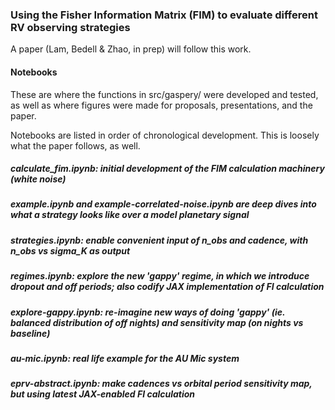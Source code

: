 ### Using the Fisher Information Matrix (FIM) to evaluate different RV observing strategies

A paper (Lam, Bedell & Zhao, in prep) will follow this work.

#### Notebooks
These are where the functions in src/gaspery/ were developed and tested, as well as where figures were made for proposals, presentations, and the paper.

Notebooks are listed in order of chronological development. This is loosely what the paper follows, as well.

##### calculate_fim.ipynb: initial development of the FIM calculation machinery (white noise)

##### example.ipynb and example-correlated-noise.ipynb are deep dives into what a strategy looks like over a model planetary signal

##### strategies.ipynb: enable convenient input of n_obs and cadence, with n_obs vs sigma_K as output

##### regimes.ipynb: explore the new 'gappy' regime, in which we introduce dropout and off periods; also codify JAX implementation of FI calculation

##### explore-gappy.ipynb: re-imagine new ways of doing 'gappy' (ie. balanced distribution of off nights) and sensitivity map (on nights vs baseline)

##### au-mic.ipynb: real life example for the AU Mic system

##### eprv-abstract.ipynb: make cadences vs orbital period sensitivity map, but using latest JAX-enabled FI calculation